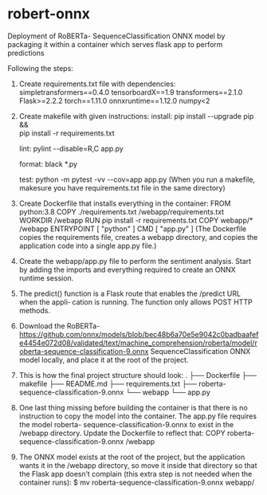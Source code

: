# robert-onnx
Deployment of RoBERTa- SequenceClassification ONNX model by packaging it within a container which serves flask app to perform predictions

Following the steps:
1. Create requirements.txt file with dependencies:
    simpletransformers==0.4.0
    tensorboardX==1.9
    transformers==2.1.0
    Flask>=2.2.2
    torch==1.11.0
    onnxruntime==1.12.0
    numpy<2

2. Create makefile with given instructions:
    install:
        pip install --upgrade pip &&\
            pip install -r requirements.txt

    lint:
        pylint --disable=R,C app.py

    format:
        black *.py

    test:
        python -m pytest -vv --cov=app app.py
    (When you run a makefile, makesure you have requirements.txt file in the same directory)

3. Create Dockerfile that installs everything in the container:
    FROM python:3.8
    COPY ./requirements.txt /webapp/requirements.txt
    WORKDIR /webapp
    RUN pip install -r requirements.txt
    COPY webapp/* /webapp
    ENTRYPOINT [ "python" ]
    CMD [ "app.py" ]
    (The Dockerfile copies the requirements file, creates a webapp directory, and copies
    the application code into a single app.py file.)

4. Create the webapp/app.py file to perform the sentiment analysis. Start by adding the imports and everything required to create an ONNX runtime session.

5. The predict() function is a Flask route that enables the /predict URL when the appli‐
cation is running. The function only allows POST HTTP methods.

6. Download the RoBERTa- https://github.com/onnx/models/blob/bec48b6a70e5e9042c0badbaafefe4454e072d08/validated/text/machine_comprehension/roberta/model/roberta-sequence-classification-9.onnx SequenceClassification ONNX model locally, and place it at the root of the project.

7. This is how the final project structure should look:
.
├── Dockerfile
├── makefile
├── README.md
├── requirements.txt
├── roberta-sequence-classification-9.onnx
└── webapp
    └── app.py

8. One last thing missing before building the container is that there is no instruction to
    copy the model into the container. The app.py file requires the model roberta-
    sequence-classification-9.onnx to exist in the /webapp directory. Update the Dockerfile
    to reflect that:
    COPY roberta-sequence-classification-9.onnx /webapp

9. The ONNX model exists at the root of the project, but the application wants it in
the /webapp directory, so move it inside that directory so that the Flask app doesn’t
complain (this extra step is not needed when the container runs):
$ mv roberta-sequence-classification-9.onnx webapp/